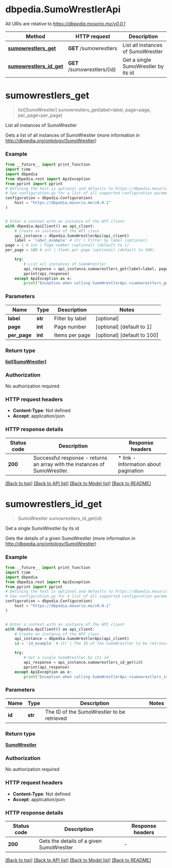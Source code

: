 # dbpedia.SumoWrestlerApi

All URIs are relative to *https://dbpedia.mosorio.me/v0.0.1*

Method | HTTP request | Description
------------- | ------------- | -------------
[**sumowrestlers_get**](SumoWrestlerApi.md#sumowrestlers_get) | **GET** /sumowrestlers | List all instances of SumoWrestler
[**sumowrestlers_id_get**](SumoWrestlerApi.md#sumowrestlers_id_get) | **GET** /sumowrestlers/{id} | Get a single SumoWrestler by its id


# **sumowrestlers_get**
> list[SumoWrestler] sumowrestlers_get(label=label, page=page, per_page=per_page)

List all instances of SumoWrestler

Gets a list of all instances of SumoWrestler (more information in http://dbpedia.org/ontology/SumoWrestler)

### Example

```python
from __future__ import print_function
import time
import dbpedia
from dbpedia.rest import ApiException
from pprint import pprint
# Defining the host is optional and defaults to https://dbpedia.mosorio.me/v0.0.1
# See configuration.py for a list of all supported configuration parameters.
configuration = dbpedia.Configuration(
    host = "https://dbpedia.mosorio.me/v0.0.1"
)


# Enter a context with an instance of the API client
with dbpedia.ApiClient() as api_client:
    # Create an instance of the API class
    api_instance = dbpedia.SumoWrestlerApi(api_client)
    label = 'label_example' # str | Filter by label (optional)
page = 1 # int | Page number (optional) (default to 1)
per_page = 100 # int | Items per page (optional) (default to 100)

    try:
        # List all instances of SumoWrestler
        api_response = api_instance.sumowrestlers_get(label=label, page=page, per_page=per_page)
        pprint(api_response)
    except ApiException as e:
        print("Exception when calling SumoWrestlerApi->sumowrestlers_get: %s\n" % e)
```

### Parameters

Name | Type | Description  | Notes
------------- | ------------- | ------------- | -------------
 **label** | **str**| Filter by label | [optional] 
 **page** | **int**| Page number | [optional] [default to 1]
 **per_page** | **int**| Items per page | [optional] [default to 100]

### Return type

[**list[SumoWrestler]**](SumoWrestler.md)

### Authorization

No authorization required

### HTTP request headers

 - **Content-Type**: Not defined
 - **Accept**: application/json

### HTTP response details
| Status code | Description | Response headers |
|-------------|-------------|------------------|
**200** | Successful response - returns an array with the instances of SumoWrestler. |  * link - Information about pagination <br>  |

[[Back to top]](#) [[Back to API list]](../README.md#documentation-for-api-endpoints) [[Back to Model list]](../README.md#documentation-for-models) [[Back to README]](../README.md)

# **sumowrestlers_id_get**
> SumoWrestler sumowrestlers_id_get(id)

Get a single SumoWrestler by its id

Gets the details of a given SumoWrestler (more information in http://dbpedia.org/ontology/SumoWrestler)

### Example

```python
from __future__ import print_function
import time
import dbpedia
from dbpedia.rest import ApiException
from pprint import pprint
# Defining the host is optional and defaults to https://dbpedia.mosorio.me/v0.0.1
# See configuration.py for a list of all supported configuration parameters.
configuration = dbpedia.Configuration(
    host = "https://dbpedia.mosorio.me/v0.0.1"
)


# Enter a context with an instance of the API client
with dbpedia.ApiClient() as api_client:
    # Create an instance of the API class
    api_instance = dbpedia.SumoWrestlerApi(api_client)
    id = 'id_example' # str | The ID of the SumoWrestler to be retrieved

    try:
        # Get a single SumoWrestler by its id
        api_response = api_instance.sumowrestlers_id_get(id)
        pprint(api_response)
    except ApiException as e:
        print("Exception when calling SumoWrestlerApi->sumowrestlers_id_get: %s\n" % e)
```

### Parameters

Name | Type | Description  | Notes
------------- | ------------- | ------------- | -------------
 **id** | **str**| The ID of the SumoWrestler to be retrieved | 

### Return type

[**SumoWrestler**](SumoWrestler.md)

### Authorization

No authorization required

### HTTP request headers

 - **Content-Type**: Not defined
 - **Accept**: application/json

### HTTP response details
| Status code | Description | Response headers |
|-------------|-------------|------------------|
**200** | Gets the details of a given SumoWrestler |  -  |

[[Back to top]](#) [[Back to API list]](../README.md#documentation-for-api-endpoints) [[Back to Model list]](../README.md#documentation-for-models) [[Back to README]](../README.md)

